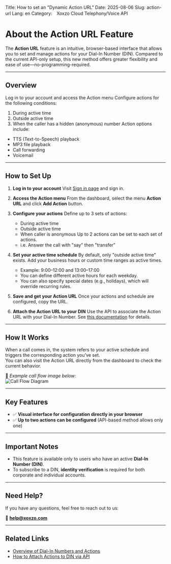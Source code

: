 Title: How to set an "Dynamic Action URL"
Date: 2025-08-06
Slug: action-url
Lang: en
Category:　Xoxzo Cloud Telephony/Voice API

# About the Action URL Feature

The **Action URL** feature is an intuitive, browser-based interface that allows you to set and manage actions for your Dial-In Number (DIN). Compared to the current API-only setup, this new method offers greater flexibility and ease of use—no-programming-required.

---

## Overview

Log in to your account and access the Action menu
Configure actions for the following conditions:
  1. During active time
  2. Outside active time
  3. When the caller has a hidden (anonymous) number
Action options include:
  - TTS (Text-to-Speech) playback
  - MP3 file playback
  - Call forwarding
  - Voicemail

---

## How to Set Up

1. **Log in to your account**
   Visit [Sign in page](https://www.xoxzo.com/en/accounts/login/) and sign in.

2. **Access the Action menu**
   From the dashboard, select the menu **Action URL** and click **Add Action** button.

3. **Configure your actions**
   Define up to 3 sets of actions:
     - During active time
     - Outside active time
     - When caller is anonymous
   Up to 2 actions can be set to each set of actions.
      - i.e. Answer the call with "say" then "transfer"

4. **Set your active time schedule**
   By default, only "outside active time" exists.
   Add your business hours or custom time ranges as active times.
     - Example: 9:00–12:00 and 13:00–17:00
     - You can define different active hours for each weekday.
     - You can also specify special dates (e.g., holidays), which will override recurring rules.

5. **Save and get your Action URL**
   Once your actions and schedule are configured, copy the URL.

6. **Attach the Action URL to your DIN**
   Use the API to associate the Action URL with your Dial-In Number.
   See [this documentation](https://docs.xoxzo.com/en/din#attach-an-action-to-the-dial-in-number-via-api) for details.

---

## How It Works

When a call comes in, the system refers to your active schedule and triggers the corresponding action you’ve set.  
You can also visit the Action URL directly from the dashboard to check the current behavior.

📌 *Example call flow image below:*  
![Call Flow Diagram](Insert-your-image-URL-here)

---

## Key Features

- ✅ **Visual interface for configuration directly in your browser**
- ✅ **Up to two actions can be configured** (API-based method allows only one)

---

## Important Notes

- This feature is available only to users who have an active **Dial-In Number (DIN)**.
- To subscribe to a DIN, **identity verification** is required for both corporate and individual accounts.

---

## Need Help?

If you have any questions, feel free to reach out to us:

📧 **help@xoxzo.com**

---

## Related Links

- [Overview of Dial-In Numbers and Actions](https://docs.xoxzo.com/en/din#what-are-actions)
- [How to Attach Actions to DIN via API](https://docs.xoxzo.com/en/din#attach-an-action-to-the-dial-in-number-via-api)
